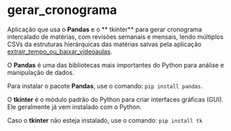 # gerar_cronograma
Aplicação que usa o **Pandas** e o ** tkinter** para gerar cronograma intercalado de matérias, com revisões semanais e mensais, lendo múltiplos CSVs da estruturas hierárquicas das matérias salvas pela aplicação [extrair_tempo_ou_baixar_videoaulas](https://github.com/rodrigofbmattos/extrair_tempo_ou_baixar_videoaulas).

O **Pandas** é uma das bibliotecas mais importantes do Python para análise e manipulação de dados.

Para instalar o pacote **Pandas**, use o comando: `pip install pandas`.

O **tkinter** é o módulo padrão do Python para criar interfaces gráficas (GUI). Ele geralmente já vem instalado com o Python.

Caso o **tkinter** não esteja instalado, use o comando: `pip install tk`
